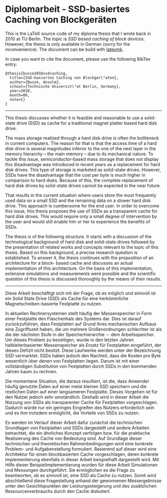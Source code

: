 # Diplomarbeit - SSD-basiertes Caching von Blockgeräten

This is the LaTeX source code of my diploma thesis that I wrote back in 2010 at
TU Berlin. The topic is _SSD based caching of block devices_. However, the
thesis is only available in German (sorry for the inconvenience). The document
can be build with [latexmk](https://ctan.org/pkg/latexmk).

In case you want to cite the document, please use the following BibTex entry:

```
@thesis{busse2010ssdcaching,
  title={SSD-basiertes Caching von Blockger\"aten},
  author={Busse, Anselm},
  school={Technische Universit\"at Berlin, Germany},
  year=2010,
  month=06,
  note={}
}
```

---

This thesis discusses whether it is feasible and reasonable to use a solid-state
drive (SSD) as cache for a traditional magnet platter based hard disk drive.

The mass storage realized through a hard disk drive is often the bottleneck in
current computers. The reason for that is that the access time of a hard disk
drive is several magnitudes inferior to the one of the next layer in the memory
hierarchy – the main memory – due to its mechanical nature. To tackle this
issue, semiconductor-based mass storage that does not display this disadvantage
was introduced in recent years as a replacement for hard disk drives. This type
of storage is marketed as solid-state drives. However, SSDs have the
disadvantage that the cost per byte is much higher in comparison to hard disks.
Because of this, the complete replacement of hard disk drives by solid-state
drives cannot be expected in the near future.

That results in the current situation where users store the most frequently used
data on a small SSD and the remaining data on a slower hard disk drive. This
approach is cumbersome for the end user. In order to overcome this issue, this
thesis proposes the use of SSDs as a transparent cache for hard disk drives.
This would require only a small degree of intervention by the user and would
still enable him or her to experience the benefits of SSDs.

The thesis is of the following structure. It starts with a discussion of the
technological background of hard disk and solid-state drives followed by the
presentation of related works and concepts relevant to the topic of this thesis.
Based on this background, a precise research question is established. To answer
it, the thesis continues with the proposition of an architecture for a block-
based cache and discusses an actual implementation of this architecture. On the
basis of this implementation, extensive simulations and measurements were
possible and the scientific question of this thesis is discussed thoroughly by
the means of their results.

---

Diese Arbeit beschäftigt sich mit der Frage, ob es möglich und sinnvoll ist ein
Solid State Drive (SSD) als Cache für eine herkömmliche Magnetscheiben-basierte
Festplatte zu nutzen.

In aktuellen Rechnersystemen stellt häufig der Massenspeicher in Form einer
Festplatte den Flaschenhals des Systems dar. Dies ist darauf zurückzuführen,
dass Festplatten auf Grund ihres mechanischen Aufbaus eine Zugriffszeit haben,
die um mehrere Größenordnungen schlechter ist als die der nächsten Stufe in der
Speicherhierarchie -- dem Arbeitsspeicher. Um dieses Problem zu beseitigen,
wurde in den letzten Jahren halbleiterbasierter Massenspeicher als Ersatz für
Festplatten eingeführt, der dieses Defizit nicht besitzt. Diese Laufwerke werden
unter der Bezeichnung SSD vermarktet. SSDs haben jedoch den Nachteil, dass die
Kosten pro Byte wesentlich über denen von Festplatten liegen. Darum ist mit
einer vollständigen Substitution von Festplatten durch SSDs in den kommenden
Jahren kaum zu rechnen.

Die momentane Situation, die daraus resultiert, ist die, dass Anwender häufig
genutzte Daten auf einer meist kleinen SSD speichern und die restlichen Daten
auf einer langsameren Festplatte. Dieses Vorgehen ist für den Nutzer jedoch sehr
umständlich. Deshalb wird in dieser Arbeit die Nutzung von SSDs als
transparenter Cache für Festplatten vorgeschlagen. Dadurch würde nur ein
geringes Eingreifen des Nutzers erforderlich sein und es ihm trotzdem
ermöglicht, die Vorteile von SSDs zu nutzen.

Es werden im Verlauf dieser Arbeit dafür zunächst die technischen Grundlagen von
Festplatten und SSDs dargestellt und andere Arbeiten betrachtet, die ein
ähnliches Konzept verfolgen bzw. für die praktische Realisierung des Cache von
Bedeutung sind. Auf Grundlage dieser technischen und theoretischen
Rahmenbedingungen wird eine konkrete Problem- und Aufgabenstellung formuliert.
Basierend auf dieser wird eine Architektur für einen blockbasierten Cache
vorgeschlagen, deren konkrete Implementierung ebenfalls in dieser Arbeit
beispielhaft dargestellt wird. Mit Hilfe dieser Beispielimplementierung wurden
für diese Arbeit Simulationen und Messungen durchgeführt. Sie ermöglichen es die
Frage zu beantworten, ob es sinnvoll ist, eine SSD als Cache zu nutzen. Somit
wird abschließend diese Fragestellung anhand der gewonnenen Messergebnisse unter
den Gesichtspunkten der Leistungssteigerung und des zusätzlichen
Ressourcenverbrauchs durch den Cache diskutiert.

